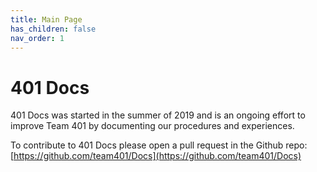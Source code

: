 ```yaml
---
title: Main Page
has_children: false
nav_order: 1
---
```


# 401 Docs

401 Docs was started in the summer of 2019 and is an ongoing effort to improve Team 401 by documenting our procedures and experiences. 

To contribute to 401 Docs please open a pull request in the Github repo: [https://github.com/team401/Docs](https://github.com/team401/Docs)